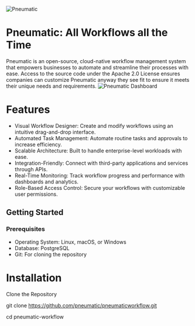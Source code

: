 ![Pneumatic](https://downloads.intercomcdn.com/i/o/348923885/eead981291a58644d8e60f87/IMG_4.png)
# Pneumatic: All Workflows all the Time
Pneumatic is an open-source, cloud-native workflow management system that empowers businesses to automate and streamline their processes with ease.
Access to the source code under the Apache 2.0 License ensures companies can customize Pneumatic anyway they see fit to ensure it meets their unique needs and requirements.
![Pneumatic Dashboard](https://downloads.intercomcdn.com/i/o/409119207/c0482f118210603738f5c5dd/IMG_1.png)
# Features
* Visual Workflow Designer: Create and modify workflows using an intuitive drag-and-drop interface.
* Automated Task Management: Automate routine tasks and approvals to increase efficiency.
* Scalable Architecture: Built to handle enterprise-level workloads with ease.
* Integration-Friendly: Connect with third-party applications and services through APIs.
* Real-Time Monitoring: Track workflow progress and performance with dashboards and analytics.
* Role-Based Access Control: Secure your workflows with customizable user permissions.
## Getting Started
### Prerequisites
* Operating System: Linux, macOS, or Windows
* Database: PostgreSQL
* Git: For cloning the repository
# Installation
Clone the Repository

git clone https://github.com/pneumatic/pneumaticworkflow.git

cd pneumatic-workflow
